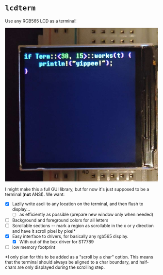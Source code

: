 # `lcdterm`

Use any RGB565 LCD as a terminal! 

![The terminal in use](image/IMG_TERM_IN_USE.jpg)

I might make this a full GUI library, but for now it's just supposed
to be a terminal (**not** ANSI). We want:

- [x] Lazily write ascii to any location on the terminal, and then flush
  to display...
  - [ ] as efficiently as possible (prepare new window only when needed)
- [ ] Background and foreground colors for all letters
- [ ] Scrollable sections -- mark a region as scrollable in the x or y
  direction and have it scroll pixel by pixel*
- [x] Easy interface to drivers, for basically any rgb565 display.
  - [x] With out of the box driver for ST7789
- [ ] low memory footprint

*I only plan for this to be added as a "scroll by a char" option. This
means that the terminal should always be aligned to a char boundary, and
half-chars are only displayed during the scrolling step.